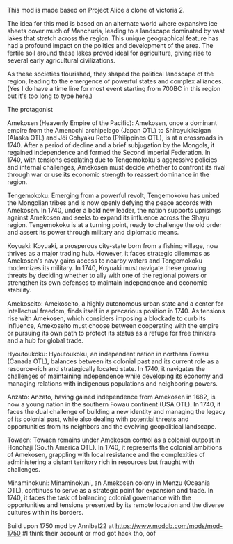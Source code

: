 This mod is made based on Project Alice a clone of victoria 2.

The idea for this mod is based on an alternate world where expansive ice sheets cover much of Manchuria, leading to a landscape dominated by vast lakes that stretch across the region. This unique geographical feature has had a profound impact on the politics and development of the area. The fertile soil around these lakes proved ideal for agriculture, giving rise to several early agricultural civilizations.

As these societies flourished, they shaped the political landscape of the region, leading to the emergence of powerful states and complex alliances. (Yes I do have a time line for most event starting from 700BC in this region but it's too long to type here.)

The protagonist

Amekosen (Heavenly Empire of the Pacific):
Amekosen, once a dominant empire from the Amenochi archipelago (Japan OTL) to Shirayukikaigan (Alaska OTL) and Jōi Gohyaku Retto (Philippines OTL), is at a crossroads in 1740. After a period of decline and a brief subjugation by the Mongols, it regained independence and formed the Second Imperial Federation. In 1740, with tensions escalating due to Tengemokoku's aggressive policies and internal challenges, Amekosen must decide whether to confront its rival through war or use its economic strength to reassert dominance in the region.

Tengemokoku:
Emerging from a powerful revolt, Tengemokoku has united the Mongolian tribes and is now openly defying the peace accords with Amekosen. In 1740, under a bold new leader, the nation supports uprisings against Amekosen and seeks to expand its influence across the Shayu region. Tengemokoku is at a turning point, ready to challenge the old order and assert its power through military and diplomatic means.

Koyuaki:
Koyuaki, a prosperous city-state born from a fishing village, now thrives as a major trading hub. However, it faces strategic dilemmas as Amekosen's navy gains access to nearby waters and Tengemokoku modernizes its military. In 1740, Koyuaki must navigate these growing threats by deciding whether to ally with one of the regional powers or strengthen its own defenses to maintain independence and economic stability.

Amekoseito:
Amekoseito, a highly autonomous urban state and a center for intellectual freedom, finds itself in a precarious position in 1740. As tensions rise with Amekosen, which considers imposing a blockade to curb its influence, Amekoseito must choose between cooperating with the empire or pursuing its own path to protect its status as a refuge for free thinkers and a hub for global trade.

Hyoutoukoku:
Hyoutoukoku, an independent nation in northern Fowau (Canada OTL), balances between its colonial past and its current role as a resource-rich and strategically located state. In 1740, it navigates the challenges of maintaining independence while developing its economy and managing relations with indigenous populations and neighboring powers.

Anzato:
Anzato, having gained independence from Amekosen in 1682, is now a young nation in the southern Fowau continent (USA OTL). In 1740, it faces the dual challenge of building a new identity and managing the legacy of its colonial past, while also dealing with potential threats and opportunities from its neighbors and the evolving geopolitical landscape.

Towaen:
Towaen remains under Amekosen control as a colonial outpost in Honohaji (South America OTL). In 1740, it represents the colonial ambitions of Amekosen, grappling with local resistance and the complexities of administering a distant territory rich in resources but fraught with challenges.

Minaminokuni:
Minaminokuni, an Amekosen colony in Menzu (Oceania OTL), continues to serve as a strategic point for expansion and trade. In 1740, it faces the task of balancing colonial governance with the opportunities and tensions presented by its remote location and the diverse cultures within its borders.





Build upon 1750 mod by Annibal22 at https://www.moddb.com/mods/mod-1750 #I think their account or mod got hack tho, oof


